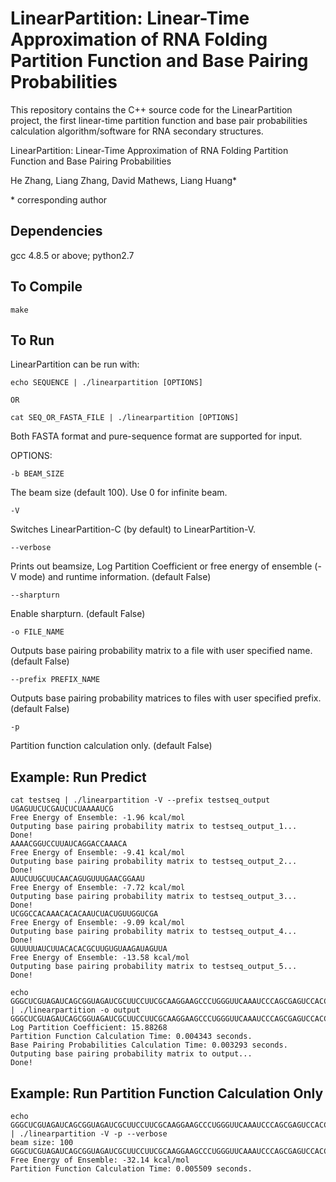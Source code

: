 # LinearPartition: Linear-Time Approximation of RNA Folding Partition Function and Base Pairing Probabilities

This repository contains the C++ source code for the LinearPartition project, the first linear-time partition function and base pair probabilities calculation algorithm/software for RNA secondary structures.

LinearPartition: Linear-Time Approximation of RNA Folding Partition Function and Base Pairing Probabilities

He Zhang, Liang Zhang, David Mathews, Liang Huang*

\* corresponding author


## Dependencies
gcc 4.8.5 or above; 
python2.7

## To Compile
```
make
```

## To Run
LinearPartition can be run with:
```
echo SEQUENCE | ./linearpartition [OPTIONS]

OR

cat SEQ_OR_FASTA_FILE | ./linearpartition [OPTIONS]
```
Both FASTA format and pure-sequence format are supported for input.

OPTIONS:
```
-b BEAM_SIZE
```
The beam size (default 100). Use 0 for infinite beam.
```
-V
```
Switches LinearPartition-C (by default) to LinearPartition-V.
```
--verbose
```
Prints out beamsize, Log Partition Coefficient or free energy of ensemble (-V mode) and runtime information. (default False)
```
--sharpturn
```
Enable sharpturn. (default False)
```
-o FILE_NAME
```
Outputs base pairing probability matrix to a file with user specified name. (default False)
```
--prefix PREFIX_NAME
```
Outputs base pairing probability matrices to files with user specified prefix. (default False)
```
-p
```
Partition function calculation only. (default False)

## Example: Run Predict
```
cat testseq | ./linearpartition -V --prefix testseq_output
UGAGUUCUCGAUCUCUAAAAUCG
Free Energy of Ensemble: -1.96 kcal/mol
Outputing base pairing probability matrix to testseq_output_1...
Done!
AAAACGGUCCUUAUCAGGACCAAACA
Free Energy of Ensemble: -9.41 kcal/mol
Outputing base pairing probability matrix to testseq_output_2...
Done!
AUUCUUGCUUCAACAGUGUUUGAACGGAAU
Free Energy of Ensemble: -7.72 kcal/mol
Outputing base pairing probability matrix to testseq_output_3...
Done!
UCGGCCACAAACACACAAUCUACUGUUGGUCGA
Free Energy of Ensemble: -9.09 kcal/mol
Outputing base pairing probability matrix to testseq_output_4...
Done!
GUUUUUAUCUUACACACGCUUGUGUAAGAUAGUUA
Free Energy of Ensemble: -13.58 kcal/mol
Outputing base pairing probability matrix to testseq_output_5...
Done!

echo GGGCUCGUAGAUCAGCGGUAGAUCGCUUCCUUCGCAAGGAAGCCCUGGGUUCAAAUCCCAGCGAGUCCACCA | ./linearpartition -o output
GGGCUCGUAGAUCAGCGGUAGAUCGCUUCCUUCGCAAGGAAGCCCUGGGUUCAAAUCCCAGCGAGUCCACCA
Log Partition Coefficient: 15.88268
Partition Function Calculation Time: 0.004343 seconds.
Base Pairing Probabilities Calculation Time: 0.003293 seconds.
Outputing base pairing probability matrix to output...
Done!
```

## Example: Run Partition Function Calculation Only
```
echo GGGCUCGUAGAUCAGCGGUAGAUCGCUUCCUUCGCAAGGAAGCCCUGGGUUCAAAUCCCAGCGAGUCCACCA | ./linearpartition -V -p --verbose
beam size: 100
GGGCUCGUAGAUCAGCGGUAGAUCGCUUCCUUCGCAAGGAAGCCCUGGGUUCAAAUCCCAGCGAGUCCACCA
Free Energy of Ensemble: -32.14 kcal/mol
Partition Function Calculation Time: 0.005509 seconds.
```
